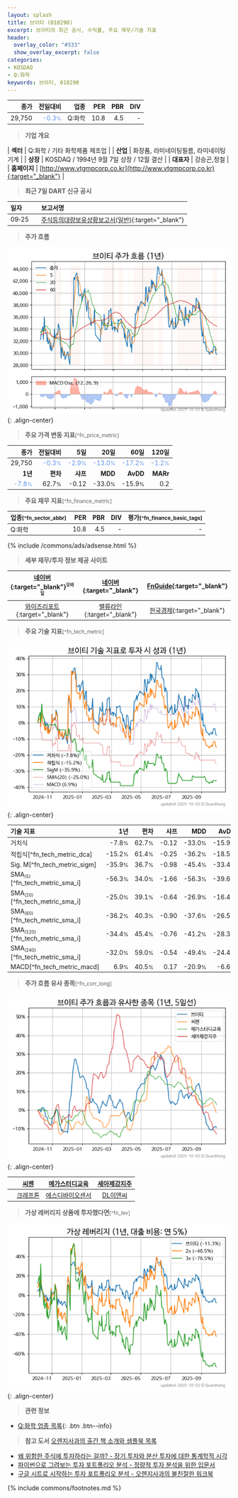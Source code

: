 ```yaml
---
layout: splash
title: 브이티 (018290)
excerpt: 브이티의 최근 공시, 수익률, 주요 재무/기술 지표
header:
  overlay_color: "#333"
  show_overlay_excerpt: false
categories:
- KOSDAQ
- Q:화학
keywords: 브이티, 018290
---
```


| **종가** | **전일대비** | **업종** | **PER** | **PBR** | **DIV** |
| -------: | -----------: | -------: | ------: | ------: | ------: |
| 29,750 | <span style="color: cornflowerblue">-0.3<small>%</small></span> | Q:화학 | 10.8 | 4.5 | - |

<!-- more -->


> **기업 개요**<a id="company"></a>

| <span style="white-space:nowrap;">**섹터**</span> | Q:화학 / 기타 화학제품 제조업 |
| <span style="white-space:nowrap;">**산업**</span> | 화장품, 라미네이팅필름, 라미네이팅기계 |
| <span style="white-space:nowrap;">**상장**</span> | KOSDAQ / 1994년 9월 7일 상장 / 12월 결산 |
| <span style="white-space:nowrap;">**대표자**</span> | 강승곤,정철 |
| <span style="white-space:nowrap;">**홈페이지**</span> | [http://www.vtgmpcorp.co.kr](http://www.vtgmpcorp.co.kr){:target="_blank"} |


> **최근 7일 DART 신규 공시**<a id="dart"></a>

| **일자** |      | **보고서명** |
| :------- | :--- | :----------- |
| 09&#x2011;25 | | [주식등의대량보유상황보고서(일반)](https://dart.fss.or.kr/dsaf001/main.do?rcpNo=20250925000455){:target="_blank"} |


> **주가 흐름**<a id="price"></a>

![018290](/stock/images/018290.png){: .align-center}


> **주요 가격 변동 지표**<small>[^fn_price_metric]</small>

| **종가** | **전일대비** | **5일** | **20일** | **60일** | **120일** |
| -------: | -----------: | ------: | -------: | -------: | --------: |
| 29,750 | <span style="color: cornflowerblue">-0.3<small>%</small></span> | <span style="color: cornflowerblue">-2.9<small>%</small></span> | <span style="color: cornflowerblue">-13.0<small>%</small></span> | <span style="color: cornflowerblue">-17.2<small>%</small></span> | <span style="color: cornflowerblue">-1.2<small>%</small></span> |
| **1년** | **편차** | **샤프** | **MDD** | **AvDD** | **MARr** |
| <span style="color: cornflowerblue">-7.8<small>%</small></span> | 62.7<small>%</small> | -0.12 | -33.0<small>%</small> | -15.9<small>%</small> | 0.2 |


> **주요 재무 지표**<small>[^fn_finance_metric]</small>

| **업종**<small>[^fn_sector_abbr]</small> | **PER** | **PBR** | **DIV** | **평가**<small>[^fn_finance_basic_tags]</small> |
| :--------------------------------------- | ------: | ------: | ------: | ----------------------------------------------: |
| Q:화학 | 10.8 | 4.5 | - | - |



{% include /commons/ads/adsense.html %}

> **세부 재무/투자 정보 제공 사이트**

| [네이버](https://m.stock.naver.com/domestic/stock/018290/finance/summary){:target="_blank"}<sup><small>모바일</small></sup> | [네이버](https://finance.naver.com/item/coinfo.naver?code=018290){:target="_blank"} | [FnGuide](https://comp.fnguide.com/SVO2/ASP/SVD_Invest.asp?gicode=A018290&MenuYn=Y){:target="_blank"} |
| :---: | :---: | :---: |
| [와이즈리포트](https://comp.wisereport.co.kr/company/c1040001.aspx?cmp_cd=018290){:target="_blank"} | [밸류라인](https://www.valueline.co.kr/finance/summary/018290){:target="_blank"} | [한국경제](https://markets.hankyung.com/stock/018290/financial-summary){:target="_blank"} |


> **주요 기술 지표**<small>[^fn_tech_metric]</small>


![018290](/stock/images/018290_tech.png){: .align-center}

| **기술 지표** | **1년** | **편차** | **샤프** | **MDD** | **AvDD** |
| :------------ | ------: | -----------: | -------: | ------: | -------: |
| 거치식 | -7.8<small>%</small> | 62.7<small>%</small> | -0.12 | -33.0<small>%</small> | -15.9<small>%</small> |
| 적립식[^fn_tech_metric_dca] | -15.2<small>%</small> | 61.4<small>%</small> | -0.25 | -36.2<small>%</small> | -18.5<small>%</small> |
| Sig. M[^fn_tech_metric_sigm] | -35.9<small>%</small> | 36.7<small>%</small> | -0.98 | -45.4<small>%</small> | -33.4<small>%</small> |
| SMA<small><sub>(5)</sub></small>[^fn_tech_metric_sma_i] | -56.3<small>%</small> | 34.0<small>%</small> | -1.66 | -56.3<small>%</small> | -39.6<small>%</small> |
| SMA<small><sub>(20)</sub></small>[^fn_tech_metric_sma_i] | -25.0<small>%</small> | 39.1<small>%</small> | -0.64 | -26.9<small>%</small> | -16.4<small>%</small> |
| SMA<small><sub>(60)</sub></small>[^fn_tech_metric_sma_i] | -36.2<small>%</small> | 40.3<small>%</small> | -0.90 | -37.6<small>%</small> | -26.5<small>%</small> |
| SMA<small><sub>(120)</sub></small>[^fn_tech_metric_sma_i] | -34.4<small>%</small> | 45.4<small>%</small> | -0.76 | -41.2<small>%</small> | -28.3<small>%</small> |
| SMA<small><sub>(240)</sub></small>[^fn_tech_metric_sma_i] | -32.0<small>%</small> | 59.0<small>%</small> | -0.54 | -49.4<small>%</small> | -24.4<small>%</small> |
| MACD[^fn_tech_metric_macd] | 6.9<small>%</small> | 40.5<small>%</small> | 0.17 | -20.9<small>%</small> | -6.6<small>%</small> |


> **주가 흐름 유사 종목**<a id="corr"></a><small>[^fn_corr_long]</small>

![018290](/stock/images/018290_corr.png){: .align-center}

|       | [씨젠](/096530/) | [메가스터디교육](/215200/) | [세아제강지주](/003030/) |
| :---: | :------------------------------------: | :------------------------------------: | :------------------------------------: |
|       | [크래프톤](/259960/) | [에스디바이오센서](/137310/) | [DL이앤씨](/375500/) |


> **가상 레버리지 상품에 투자했다면**<a id="2x"></a><small>[^fn_lev]</small>

![018290](/stock/images/018290_2x.png){: .align-center}


> **관련 정보**

- [Q:화학 업종 목록](/stats/sector/kosdaq_업종_화학_종목/){: .btn .btn--info}

> **참고 도서** [오렌지사과의 출간 책 소개와 샘플북 목록](https://kongdori.tistory.com/691)

- [왜 위험한 주식에 투자하라는 걸까? - 장기 투자와 분산 투자에 대한 통계학적 시각](https://kongdori.tistory.com/421)
- [파이썬으로 그려보는 투자 포트폴리오 분석  - 정량적 투자 분석을 위한 입문서](https://kongdori.tistory.com/643)
- [구글 시트로 시작하는 투자 포트폴리오 분석 - 오렌지사과의 불친절한 워크북](https://kongdori.tistory.com/449)


{% include commons/footnotes.md %}